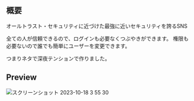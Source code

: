 ## 概要

オールトラスト・セキュリティに近づけた最強に近いセキュリティを誇るSNS

全ての人が信頼できるので、ログインも必要なくつぶやきができます。
権限も必要ないので誰でも簡単にユーザーを変更できます。

つまりネタで深夜テンションで作りました。

## Preview

![スクリーンショット 2023-10-18 3 55 30](https://github.com/4m-mazi/all-trust-sns/assets/33943897/f23d6668-90cb-45e8-b872-0f1304e3059e)
